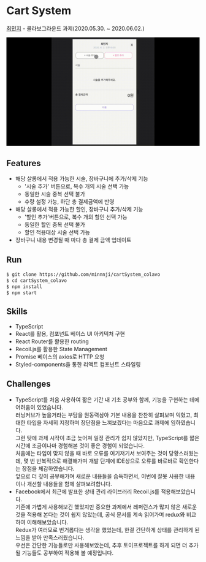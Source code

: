 # Cart System

[최민지](https://www.about-minji.com/) - 콜라보그라운드 과제(2020.05.30. ~ 2020.06.02.)

![colavo_preview](./colavo_preview.gif)

## Features

- 해당 살롱에서 적용 가능한 시술, 장바구니에 추가/삭제 기능
  - '시술 추가' 버튼으로, 복수 개의 시술 선택 가능
  - 동일한 시술 중복 선택 불가
  - 수량 설정 가능, 하단 총 결제금액에 반영
- 해당 살롱에서 적용 가능한 할인, 장바구니 추가/삭제 기능
  - '할인 추가'버튼으로, 복수 개의 할인 선택 가능
  - 동일한 할인 중복 선택 불가
  - 할인 적용대상 시술 선택 가능
- 장바구니 내용 변경될 때 마다 총 결제 금액 업데이트

## Run

```
$ git clone https://github.com/minnnji/cartSystem_colavo
$ cd cartSystem_colavo
$ npm install
$ npm start
```

## Skills

- TypeScript
- React를 활용, 컴포넌트 베이스 UI 아키텍처 구현
- React Router를 활용한 routing
- Recoil.js를 활용한 State Management
- Promise 베이스의 axios로 HTTP 요청
- Styled-components을 통한 리액트 컴포넌트 스타일링

## Challenges

- TypeScript를 처음 사용하여 짧은 기간 내 기초 공부와 함께, 기능을 구현하는 데에 어려움이 있었습니다.  
  러닝커브가 높을거라는 부담을 원동력삼아 기본 내용을 찬찬히 살펴보며 익혔고, 최대한 타입을 자세히 지정하며 장단점을 느껴보겠다는 마음으로 과제에 임하였습니다.  
  그런 탓에 과제 시작이 조금 늦어져 일정 관리가 쉽지 않았지만, TypeScript를 짧은 시간에 조금이나마 경험해본 것이 좋은 경험이 되었습니다.  
  처음에는 타입이 맞지 않을 때 바로 오류를 여기저기서 보여주는 것이 당황스러웠는데, 몇 번 반복적으로 해결해가며 개발 단계에 IDE상으로 오류를 바로바로 확인한다는 장점을 체감하였습니다.  
  앞으로 더 깊이 공부해가며 새로운 내용들을 습득하면서, 이번에 잘못 사용한 내용이나 개선할 내용들을 함께 살펴보려합니다.
- Facebook에서 최근에 발표한 상태 관리 라이브러리 Recoil.js를 적용해보았습니다.  
  기존에 가볍게 사용해보긴 했었지만 중요한 과제에서 레퍼런스가 많지 않은 새로운 것을 적용해 본다는 것이 쉽지 않았는데, 공식 문서를 계속 읽어가며 redux와 비교하여 이해해보았습니다.  
  Redux가 여러모로 번거롭다는 생각을 했었는데, 한결 간단하게 상태를 관리하게 된 느낌을 받아 만족스러웠습니다.  
  우선은 간단한 기능들로만 사용해보았는데, 추후 토이프로젝트를 하게 되면 더 추가될 기능들도 공부하여 적용해 볼 예정입니다.
